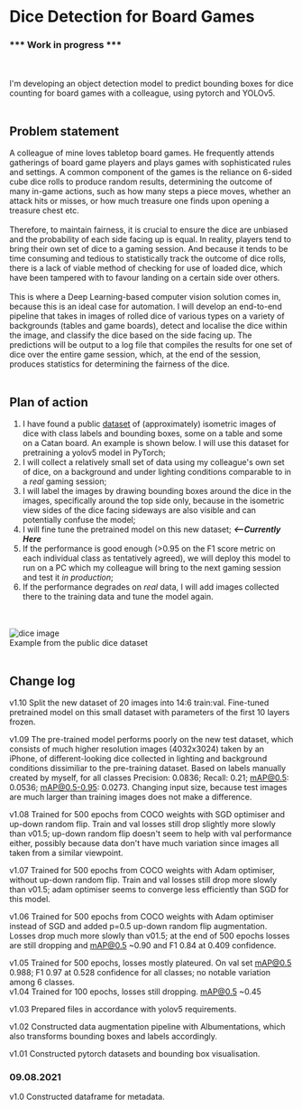 # Dice Detection for Board Games

### *** Work in progress ***
<br/><br/>
I'm developing an object detection model to predict bounding boxes for dice counting for board games with a colleague, using pytorch and YOLOv5. 
<br/><br/>
## Problem statement
A colleague of mine loves tabletop board games. He frequently attends gatherings of board game players and plays games with sophisticated rules and settings. A common component of the games is the reliance on 6-sided cube dice rolls to produce random results, determining the outcome of many in-game actions, such as how many steps a piece moves, whether an attack hits or misses, or how much treasure one finds upon opening a treasure chest etc. <br/><br/>
Therefore, to maintain fairness, it is crucial to ensure the dice are unbiased and the probability of each side facing up is equal. In reality, players tend to bring their own set of dice to a gaming session. And because it tends to be time consuming and tedious to statistically track the outcome of dice rolls, there is a lack of viable method of checking for use of loaded dice, which have been tampered with to favour landing on a certain side over others. <br/><br/>
This is where a Deep Learning-based computer vision solution comes in, because this is an ideal case for automation. I will develop an end-to-end pipeline that takes in images of rolled dice of various types on a variety of backgrounds (tables and game boards), detect and localise the dice within the image, and classify the dice based on the side facing up. The predictions will be output to a log file that compiles the results for one set of dice over the entire game session, which, at the end of the session, produces statistics for determining the fairness of the dice. <br/><br/>
## Plan of action
1) I have found a public [dataset](https://public.roboflow.com/object-detection/dice/) of (approximately) isometric images of dice with class labels and bounding boxes, some on a table and some on a Catan board. An example is shown below. I will use this dataset for pretraining a yolov5 model in PyTorch;
2) I will collect a relatively small set of data using my colleague's own set of dice, on a background and under lighting conditions comparable to in a *real* gaming session;
3) I will label the images by drawing bounding boxes around the dice in the images, specifically around the top side only, because in the isometric view sides of the dice facing sideways are also visible and can potentially confuse the model;
4) I will fine tune the pretrained model on this new dataset;     ***<--Currently Here*** 
5) If the performance is good enough (>0.95 on the F1 score metric on each individual class as tentatively agreed), we will deploy this model to run on a PC which my colleague will bring to the next gaming session and test it *in production*;
6) If the performance degrades on *real* data, I will add images collected there to the training data and tune the model again.

<br/><br/>
![dice image](https://i.imgur.com/ItN4AEk.png)<br/>
Example from the public dice dataset<br/>
<br/>
## Change log
v1.10 Split the new dataset of 20 images into 14:6 train:val. Fine-tuned pretrained model on this small dataset with parameters of the first 10 layers frozen. 

v1.09 The pre-trained model performs poorly on the new test dataset, which consists of much higher resolution images (4032x3024) taken by an iPhone, of different-looking dice collected in lighting and background conditions dissimiliar to the pre-training dataset. Based on labels manually created by myself, for all classes Precision: 0.0836; Recall: 0.21; mAP@0.5: 0.0536; mAP@0.5-0.95: 0.0273. Changing input size, because test images are much larger than training images does not make a difference. 

v1.08 Trained for 500 epochs from COCO weights with SGD optimiser and up-down random flip. Train and val losses still drop slightly more slowly than v01.5; up-down random flip doesn't seem to help with val performance either, possibly because data don't have much variation since images all taken from a similar viewpoint.

v1.07 Trained for 500 epochs from COCO weights with Adam optimiser, without up-down random flip. Train and val losses still drop more slowly than v01.5; adam optimiser seems to converge less efficiently than SGD for this model.

v1.06 Trained for 500 epochs from COCO weights with Adam optimiser instead of SGD and added p=0.5 up-down random flip augmentation. Losses drop much more slowly than v01.5; at the end of 500 epochs losses are still dropping and mAP@0.5 ~0.90 and F1 0.84 at 0.409 confidence.

v1.05 Trained for 500 epochs, losses mostly plateured. On val set mAP@0.5 0.988; F1 0.97 at 0.528 confidence for all classes; no notable variation among 6 classes.<br/>
v1.04 Trained for 100 epochs, losses still dropping. mAP@0.5 ~0.45

v1.03 Prepared files in accordance with yolov5 requirements.

v1.02 Constructed data augmentation pipeline with Albumentations, which also transforms bounding boxes and labels accordingly.

v1.01 Constructed pytorch datasets and bounding box visualisation.

### 09.08.2021
v1.0 Constructed dataframe for metadata.
